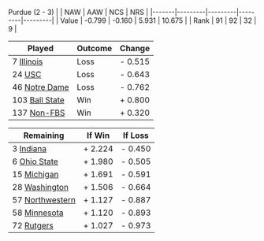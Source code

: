 Purdue (2 - 3)
|       |   NAW   |   AAW   |   NCS   |   NRS   |
|-------|---------|---------|---------|---------|
| Value |  -0.799 |  -0.160 |   5.931 |  10.675 |
| Rank  |      91 |      92 |      32 |       9 |

| Played                    | Outcome    |  Change  |
|---------------------------|------------|----------|
|   7 [Illinois              ](Illinois.md)| Loss       | -  0.515 |
|  24 [USC                   ](USC.md)| Loss       | -  0.643 |
|  46 [Notre Dame            ](NotreDame.md)| Loss       | -  0.762 |
| 103 [Ball State            ](BallState.md)| Win        | +  0.800 |
| 137 [Non-FBS               ](NonFBS.md)| Win        | +  0.320 |

| Remaining                 |  If Win  |  If Loss |
|---------------------------|----------|----------|
|   3 [Indiana               ](Indiana.md)| +  2.224 | -  0.450 |
|   6 [Ohio State            ](OhioState.md)| +  1.980 | -  0.505 |
|  15 [Michigan              ](Michigan.md)| +  1.691 | -  0.591 |
|  28 [Washington            ](Washington.md)| +  1.506 | -  0.664 |
|  57 [Northwestern          ](Northwestern.md)| +  1.127 | -  0.887 |
|  58 [Minnesota             ](Minnesota.md)| +  1.120 | -  0.893 |
|  72 [Rutgers               ](Rutgers.md)| +  1.027 | -  0.973 |


